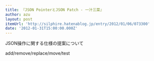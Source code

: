 ```yaml
---
title: 『JSON PointerとJSON Patch - 一汁三菜』
author: azu
layout: post
itemUrl: 'http://silphire.hatenablog.jp/entry/2012/01/06/073300'
date: '2012-01-31T15:00:00.000Z'
---
```

JSON操作に関する仕様の提案について

add/remove/replace/move/test
